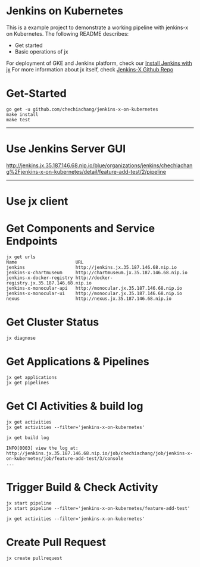 Jenkins on Kubernetes
===

This is a example project to demonstrate a working pipeline with jenkins-x on Kubernetes. The following README describes:
- Get started
- Basic operations of jx

For deployment of GKE and Jenkinx platform, check our [Install Jenkins with jx](#INSTALL.md)
For more information about jx itself, check [Jenkins-X Github Repo](https://github.com/jenkins-x/jx)

# Get-Started

```
go get -u github.com/chechiachang/jenkins-x-on-kubernetes
make install
make test
```

---
Use Jenkins Server GUI
===

http://jenkins.jx.35.187.146.68.nip.io/blue/organizations/jenkins/chechiachang%2Fjenkins-x-on-kubernetes/detail/feature-add-test/2/pipeline

---
Use jx client
===

# Get Components and Service Endpoints

```
jx get urls
Name                      URL
jenkins                   http://jenkins.jx.35.187.146.68.nip.io
jenkins-x-chartmuseum     http://chartmuseum.jx.35.187.146.68.nip.io
jenkins-x-docker-registry http://docker-registry.jx.35.187.146.68.nip.io
jenkins-x-monocular-api   http://monocular.jx.35.187.146.68.nip.io
jenkins-x-monocular-ui    http://monocular.jx.35.187.146.68.nip.io
nexus                     http://nexus.jx.35.187.146.68.nip.io
```

# Get Cluster Status

```
jx diagnose
```

# Get Applications & Pipelines

```
jx get applications
jx get pipelines
```

# Get CI Activities & build log

```
jx get activities
jx get activities --filter='jenkins-x-on-kubernetes'

jx get build log

INFO[0003] view the log at: http://jenkins.jx.35.187.146.68.nip.io/job/chechiachang/job/jenkins-x-on-kubernetes/job/feature-add-test/3/console
...
```

# Trigger Build & Check Activity

```
jx start pipeline
jx start pipeline --filter='jenkins-x-on-kubernetes/feature-add-test'

jx get activities --filter='jenkins-x-on-kubernetes'
```

# Create Pull Request

```
jx create pullrequest
```
